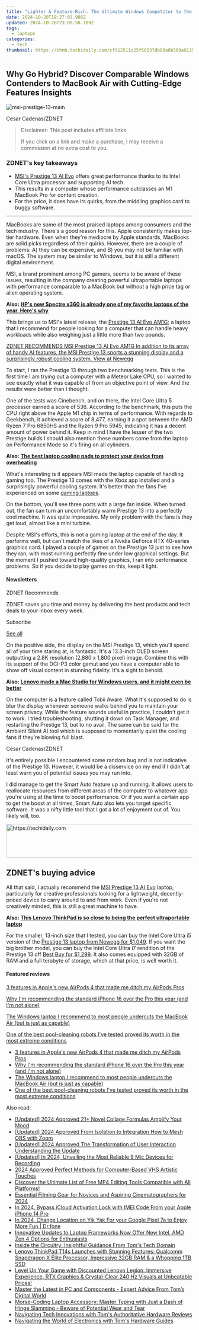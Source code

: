 ```yaml
---
title: "Lighter & Feature-Rich: The Ultimate Windows Competitor to the MacBook Air, According to ZDNet"
date: 2024-10-20T19:27:03.986Z
updated: 2024-10-26T23:00:58.189Z
tags:
  - laptops
categories:
  - tech
thumbnail: https://thmb.techidaily.com/cf912511c25f50537db88a8b568a9135cf27701df4689d69a4823381023d4752.jpg
---
```


## Why Go Hybrid? Discover Comparable Windows Contenders to MacBook Air with Cutting-Edge Features  Insights

![msi-prestige-13-main](https://www.zdnet.com/a/img/resize/8f61ba81f2b5b6f29294445dd1e52b9a2c647187/2024/01/24/1b929e3d-e5b2-434c-9206-47338f104190/msi-prestige-13-main.jpg?auto=webp&width=1280)

Cesar Cadenas/ZDNET

>  Disclaimer: This post includes affiliate links
>
>  If you click on a link and make a purchase, I may receive a commission at no extra cost to you.
>

### ZDNET's key takeaways

* [MSI's Prestige 13 AI Evo](https://shop-links.co/link/?exclusive=1&publisher_slug=itechdaily19598&url=https%3A%2F%2Fclick.linksynergy.com%2Fdeeplink%3Fid%3DIokOf8qagZo%26mid%3D44583%26u1%3Dzd-%255F%255FCOM%255FCLICK%255FID%255F%255F-dtp%26murl%3Dhttps%253A%252F%252Fwww.newegg.com%252Fstellar-gray-msi-prestige-13-ai-evo-a1mg-002us-work-business%252Fp%252FN82E16834156582%253F) offers great performance thanks to its Intel Core Ultra processor and supporting AI tech.
* This results in a computer whose performance outclasses an M1 MacBook Pro for content creation.
* For the price, it does have its quirks, from the middling graphics card to buggy software.

---

MacBooks are some of the most praised laptops among consumers and the tech industry. There's a good reason for this. Apple consistently makes top-tier hardware. Even when they're mediocre by Apple standards, MacBooks are solid picks regardless of their quirks. However, there are a couple of problems: A) they can be expensive, and B) you may not be familiar with macOS. The system may be similar to Windows, but it is still a different digital environment.

MSI, a brand prominent among PC gamers, seems to be aware of these issues, resulting in the company creating powerful ultraportable laptops with performance comparable to a MacBook but without a high price tag or alien operating system. 

**Also: [HP's new Spectre x360 is already one of my favorite laptops of the year. Here's why](https://www.zdnet.com/article/hps-new-spectre-x360-is-already-one-of-my-favorite-laptops-of-the-year-heres-why/)**

This brings us to MSI's latest release, the [Prestige 13 AI Evo AM1G](https://shop-links.co/link/?exclusive=1&publisher_slug=itechdaily19598&url=https%3A%2F%2Fclick.linksynergy.com%2Fdeeplink%3Fid%3DIokOf8qagZo%26mid%3D44583%26u1%3Dzd-%255F%255FCOM%255FCLICK%255FID%255F%255F-dtp%26murl%3Dhttps%253A%252F%252Fwww.newegg.com%252Fstellar-gray-msi-prestige-13-ai-evo-a1mg-002us-work-business%252Fp%252FN82E16834156582%253F); a laptop that I recommend for people looking for a computer that can handle heavy workloads while also weighing just a little more than two pounds. 

[ZDNET RECOMMENDS MSI Prestige 13 AI Evo AM1G In addition to its array of handy AI features, the MSI Prestige 13 sports a stunning display and a surprisingly robust cooling system. View at Newegg](https://shop-links.co/link/?exclusive=1&publisher_slug=itechdaily19598&url=https%3A%2F%2Fclick.linksynergy.com%2Fdeeplink%3Fid%3DIokOf8qagZo%26mid%3D44583%26u1%3Dzd-%255F%255FCOM%255FCLICK%255FID%255F%255F-dtp%26murl%3Dhttps%253A%252F%252Fwww.newegg.com%252Fstellar-gray-msi-prestige-13-ai-evo-a1mg-002us-work-business%252Fp%252FN82E16834156582%253F)

To start, I ran the Prestige 13 through two benchmarking tests. This is the first time I am trying out a computer with a Meteor Lake CPU, so I wanted to see exactly what it was capable of from an objective point of view. And the results were better than I thought. 

One of the tests was Cinebench, and on there, the Intel Core Ultra 5 processor earned a score of 536\. According to the benchmark, this puts the CPU right above the Apple M1 chip in terms of performance. With regards to Geekbench, it achieved a score of 8,477, earning it a spot between the AMD Ryzen 7 Pro 6850HS and the Ryzen 9 Pro 5945, indicating it has a decent amount of power behind it. Keep in mind I have the lesser of the two Prestige builds I should also mention these numbers come from the laptop on Performance Mode so it's firing on all cylinders.

**Also: [The best laptop cooling pads to protect your device from overheating](https://www.zdnet.com/article/best-laptop-cooling-pad/)**

What's interesting is it appears MSI made the laptop capable of handling gaming too. The Prestige 13 comes with the Xbox app installed and a surprisingly powerful cooling system. It's better than the fans I've experienced on some [gaming laptops](https://www.zdnet.com/article/best-gaming-laptop/).

On the bottom, you'll see three ports with a large fan inside. When turned out, the fan can turn an uncomfortably warm Prestige 13 into a perfectly cool machine. It was quite impressive. My only problem with the fans is they get loud, almost like a mini turbine.

Despite MSI's efforts, this is not a gaming laptop at the end of the day. It performs well, but can't match the likes of a Nvidia GeForce RTX 40-series graphics card. I played a couple of games on the Prestige 13 just to see how they ran, with most running perfectly fine under low graphical settings. But the moment I pushed toward high-quality graphics, I ran into performance problems. So if you decide to play games on this, keep it light.

#### Newsletters

ZDNET Recommends

ZDNET saves you time and money by delivering the best products and tech deals to your inbox every week.

 Subscribe

[See all](https://www.zdnet.com/newsletters/)

On the positive side, the display on the MSI Prestige 13, which you'll spend all of your time staring at, is fantastic. It's a 13.3-inch OLED screen outputting a 2.8K resolution (2,880 x 1,800 pixel) image. Combine this with its support of the DCI-P3 color gamut and you have a computer able to show off visual content in stunning fidelity. It's a sight to behold. 

**Also: [Lenovo made a Mac Studio for Windows users, and it might even be better](https://www.zdnet.com/article/lenovo-made-a-mac-studio-for-windows-users-and-it-might-even-be-better/)**

On the computer is a feature called Tobii Aware. What it's supposed to do is blur the display whenever someone walks behind you to maintain your screen privacy. While the feature sounds useful in practice, I couldn't get it to work. I tried troubleshooting, shutting it down on Task Manager, and restarting the Prestige 13, but to no avail. The same can be said for the Ambient Silent AI tool which is supposed to momentarily quiet the cooling fans if they're blowing full blast. 

Cesar Cadenas/ZDNET

It's entirely possible I encountered some random bug and is not indicative of the Prestige 13\. However, it would be a disservice on my end if I didn't at least warn you of potential issues you may run into.

I did manage to get the Smart Auto feature up and running. It allows users to reallocate resources from different areas of the computer to whatever app you're using at the time to boost performance. Or if you want a certain app to get the boost at all times, Smart Auto also lets you target specific software. It was a nifty little tool that I got a lot of enjoyment out of. You likely will, too.

<!-- affiliate ads begin -->
<a href="https://appsumo.8odi.net/c/5597632/2144297/7443" target="_top" id="2144297">
  <img src="//a.impactradius-go.com/display-ad/7443-2144297" border="0" alt="https://techidaily.com" width="600" height="90"/>
</a>
<img height="0" width="0" src="https://appsumo.8odi.net/i/5597632/2144297/7443" style="position:absolute;visibility:hidden;" border="0" />
<!-- affiliate ads end -->

## ZDNET's buying advice

All that said, I actually recommend the [MSI Prestige 13 AI Evo](https://shop-links.co/link/?exclusive=1&publisher_slug=itechdaily19598&url=https%3A%2F%2Fclick.linksynergy.com%2Fdeeplink%3Fid%3DIokOf8qagZo%26mid%3D44583%26u1%3Dzd-%255F%255FCOM%255FCLICK%255FID%255F%255F-dtp%26murl%3Dhttps%253A%252F%252Fwww.newegg.com%252Fstellar-gray-msi-prestige-13-ai-evo-a1mg-002us-work-business%252Fp%252FN82E16834156582%253F) laptop, particularly for creative professionals looking for a lightweight, decently-priced device to carry around to and from work. Even if you're not creatively minded, this is still a great machine to have.

**Also: [This Lenovo ThinkPad is so close to being the perfect ultraportable laptop](https://www.zdnet.com/article/this-lenovo-thinkpad-is-so-close-to-being-the-perfect-ultraportable-laptop/)**

For the smaller, 13-inch size that I tested, you can buy the Intel Core Ultra i5 version of the [Prestige 13 laptop from Newegg for $1,049](https://shop-links.co/link/?exclusive=1&publisher_slug=itechdaily19598&url=https%3A%2F%2Fclick.linksynergy.com%2Fdeeplink%3Fid%3DIokOf8qagZo%26mid%3D44583%26u1%3Dzd-%255F%255FCOM%255FCLICK%255FID%255F%255F-dtp%26murl%3Dhttps%253A%252F%252Fwww.newegg.com%252Fstellar-gray-msi-prestige-13-ai-evo-a1mg-002us-work-business%252Fp%252FN82E16834156582%253F). If you want the big brother model, you can buy the Intel Core Ultra i7 rendition of the Prestige 13 off [Best Buy for $1,299](https://shop-links.co/link/?url=https%3A%2F%2Fwww.bestbuy.com%2Fsite%2Fmsi-prestige-13-oled-laptop-intel-evo-edition-intel-core-ultra-7-intel-arc-graphics-with-32gb-memory-1tb-ssd-stellar-gray%2F6568904.p%3FskuId%3D6568904&publisher_slug=itechdaily19598&exclusive=1). It also comes equipped with 32GB of RAM and a full terabyte of storage, which at that price, is well worth it.

#### Featured reviews

[3 features in Apple's new AirPods 4 that made me ditch my AirPods Pros](https://www.zdnet.com/article/3-features-in-apples-new-airpods-4-that-made-me-ditch-my-airpods-pros/ "3 features in Apple's new AirPods 4 that made me ditch my AirPods Pros")

[Why I'm recommending the standard iPhone 16 over the Pro this year (and I'm not alone)](https://www.zdnet.com/article/why-im-recommending-the-standard-iphone-16-over-the-pro-this-year-and-im-not-alone/ "Why I'm recommending the standard iPhone 16 over the Pro this year (and I'm not alone)")

[The Windows laptop I recommend to most people undercuts the MacBook Air (but is just as capable)](https://www.zdnet.com/article/the-windows-laptop-i-recommend-to-most-people-undercuts-the-macbook-air-but-is-just-as-capable/ "The Windows laptop I recommend to most people undercuts the MacBook Air (but is just as capable)")

[One of the best pool-cleaning robots I've tested proved its worth in the most extreme conditions](https://www.zdnet.com/article/one-of-the-best-pool-cleaning-robots-ive-tested-proved-its-worth-in-the-most-extreme-conditions/ "One of the best pool-cleaning robots I've tested proved its worth in the most extreme conditions")

* [3 features in Apple's new AirPods 4 that made me ditch my AirPods Pros](https://www.zdnet.com/article/3-features-in-apples-new-airpods-4-that-made-me-ditch-my-airpods-pros/ "3 features in Apple's new AirPods 4 that made me ditch my AirPods Pros")
* [Why I'm recommending the standard iPhone 16 over the Pro this year (and I'm not alone)](https://www.zdnet.com/article/why-im-recommending-the-standard-iphone-16-over-the-pro-this-year-and-im-not-alone/ "Why I'm recommending the standard iPhone 16 over the Pro this year (and I'm not alone)")
* [The Windows laptop I recommend to most people undercuts the MacBook Air (but is just as capable)](https://www.zdnet.com/article/the-windows-laptop-i-recommend-to-most-people-undercuts-the-macbook-air-but-is-just-as-capable/ "The Windows laptop I recommend to most people undercuts the MacBook Air (but is just as capable)")
* [One of the best pool-cleaning robots I've tested proved its worth in the most extreme conditions](https://www.zdnet.com/article/one-of-the-best-pool-cleaning-robots-ive-tested-proved-its-worth-in-the-most-extreme-conditions/ "One of the best pool-cleaning robots I've tested proved its worth in the most extreme conditions")

<ins class="adsbygoogle"
     style="display:block"
     data-ad-format="autorelaxed"
     data-ad-client="ca-pub-7571918770474297"
     data-ad-slot="1223367746"></ins>

<ins class="adsbygoogle"
     style="display:block"
     data-ad-client="ca-pub-7571918770474297"
     data-ad-slot="8358498916"
     data-ad-format="auto"
     data-full-width-responsive="true"></ins>

<span class="atpl-alsoreadstyle">Also read:</span>
<div><ul>
<li><a href="https://vp-tips.techidaily.com/updated-2024-approved-21plus-novel-collage-formulas-amplify-your-mood/"><u>[Updated] 2024 Approved 21+ Novel Collage Formulas Amplify Your Mood</u></a></li>
<li><a href="https://video-screen-grab.techidaily.com/updated-2024-approved-from-isolation-to-integration-how-to-mesh-obs-with-zoom/"><u>[Updated] 2024 Approved From Isolation to Integration How to Mesh OBS with Zoom</u></a></li>
<li><a href="https://instagram-video-recordings.techidaily.com/updated-2024-approved-the-transformation-of-user-interaction-understanding-the-update/"><u>[Updated] 2024 Approved The Transformation of User Interaction Understanding the Update</u></a></li>
<li><a href="https://video-capture.techidaily.com/updated-in-2024-unveiling-the-most-reliable-9-mic-devices-for-recording/"><u>[Updated] In 2024, Unveiling the Most Reliable 9 Mic Devices for Recording</u></a></li>
<li><a href="https://article-posts.techidaily.com/2024-approved-perfect-methods-for-computer-based-vhs-artistic-touches/"><u>2024 Approved Perfect Methods for Computer-Based VHS Artistic Touches</u></a></li>
<li><a href="https://blog-min.techidaily.com/discover-the-ultimate-list-of-free-mp4-editing-tools-compatible-with-all-platforms/"><u>Discover the Ultimate List of Free MP4 Editing Tools Compatible with All Platforms!</u></a></li>
<li><a href="https://fox-cloud.techidaily.com/essential-filming-gear-for-novices-and-aspiring-cinematographers-for-2024/"><u>Essential Filming Gear for Novices and Aspiring Cinematographers for 2024</u></a></li>
<li><a href="https://activate-lock.techidaily.com/in-2024-bypass-icloud-activation-lock-with-imei-code-from-your-apple-iphone-14-pro-by-drfone-ios/"><u>In 2024, Bypass iCloud Activation Lock with IMEI Code From your Apple iPhone 14 Pro</u></a></li>
<li><a href="https://location-social.techidaily.com/in-2024-change-location-on-yik-yak-for-your-google-pixel-7a-to-enjoy-more-fun-drfone-by-drfone-virtual-android/"><u>In 2024, Change Location on Yik Yak For your Google Pixel 7a to Enjoy More Fun | Dr.fone</u></a></li>
<li><a href="https://hardware-reviews.techidaily.com/innovative-updates-to-laptop-frameworks-now-offer-new-intel-amd-zen-4-options-for-enthusiasts/"><u>Innovative Updates to Laptop Frameworks Now Offer New Intel, AMD Zen 4 Options for Enthusiasts</u></a></li>
<li><a href="https://hardware-reviews.techidaily.com/inside-the-circuitry-insightful-guidance-from-toms-tech-domain/"><u>Inside the Circuitry: Insightful Guidance From Tom's Tech Domain</u></a></li>
<li><a href="https://hardware-reviews.techidaily.com/lenovo-thinkpad-t14s-launches-with-stunning-features-qualcomm-snapdragon-x-elite-processor-impressive-32gb-ram-and-a-whopping-1tb-ssd/"><u>Lenovo ThinkPad T14s Launches with Stunning Features: Qualcomm Snapdragon X Elite Processor, Impressive 32GB RAM & a Whopping 1TB SSD</u></a></li>
<li><a href="https://hardware-reviews.techidaily.com/level-up-your-game-with-discounted-lenovo-legion-immersive-experience-rtx-graphics-and-crystal-clear-240-hz-visuals-at-unbeatable-prices/"><u>Level Up Your Game with Discounted Lenovo Legion: Immersive Experience, RTX Graphics & Crystal-Clear 240 Hz Visuals at Unbeatable Prices!</u></a></li>
<li><a href="https://hardware-reviews.techidaily.com/master-the-latest-in-pc-and-components-expert-advice-from-toms-digital-world/"><u>Master the Latest in PC and Components - Expert Advice From Tom’s Digital World</u></a></li>
<li><a href="https://hardware-reviews.techidaily.com/morse-coding-laptop-accessory-master-typing-with-just-a-dash-of-hinge-slamming-beware-of-potential-wear-and-tear/"><u>Morse-Coding Laptop Accessory: Master Typing with Just a Dash of Hinge Slamming - Beware of Potential Wear and Tear</u></a></li>
<li><a href="https://hardware-reviews.techidaily.com/navigating-tech-innovations-with-toms-authoritative-hardware-reviews/"><u>Navigating Tech Innovations with Tom's Authoritative Hardware Reviews</u></a></li>
<li><a href="https://hardware-reviews.techidaily.com/navigating-the-world-of-electronics-with-toms-hardware-guides/"><u>Navigating the World of Electronics with Tom's Hardware Guides</u></a></li>
</ul></div>

